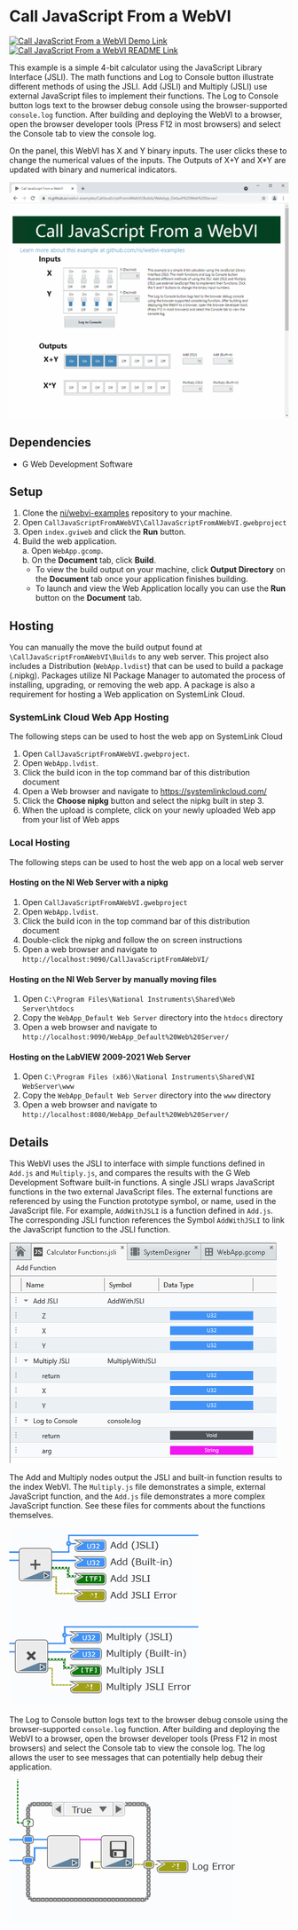 # Call JavaScript From a WebVI

[![Call JavaScript From a WebVI Demo Link](https://img.shields.io/badge/Details-Demo_Link-green.svg)](https://ni.github.io/webvi-examples/ProgrammingWebVIs/CallJavaScriptFromAWebVI/Builds/WebApp_Default%20Web%20Server/)
[![Call JavaScript From a WebVI README Link](https://img.shields.io/badge/Details-README_Link-orange.svg)]()

This example is a simple 4-bit calculator using the JavaScript Library Interface (JSLI). The math functions and Log to Console button illustrate different methods of using the JSLI. Add (JSLI) and Multiply (JSLI) use external JavaScript files to implement their functions. The Log to Console button logs text to the browser debug console using the browser-supported `console.log` function. After building and deploying the WebVI to a browser, open the browser developer tools (Press F12 in most browsers) and select the Console tab to view the console log.

On the panel, this WebVI has X and Y binary inputs. The user clicks these to change the numerical values of the inputs. The Outputs of X+Y and X*Y are updated with binary and numerical indicators.

![Screenshot of Demo](readme_files/Screenshot.gif)

## Dependencies

- G Web Development Software

## Setup

1. Clone the [ni/webvi-examples](https://github.com/ni/webvi-examples) repository to your machine.
2. Open `CallJavaScriptFromAWebVI\CallJavaScriptFromAWebVI.gwebproject`
3. Open `index.gviweb` and click the **Run** button.
4. Build the web application.  
  a. Open `WebApp.gcomp`.  
  b. On the **Document** tab, click **Build**.
    - To view the build output on your machine, click **Output Directory** on the **Document** tab once your application finishes building.
    - To launch and view the Web Application locally you can use the **Run** button on the **Document** tab.

## Hosting

You can manually the move the build output found at `\CallJavaScriptFromAWebVI\Builds` to any web server. This project also includes a Distribution (`WebApp.lvdist`) that can be used to build a package (.nipkg). Packages utilize NI Package Manager to automated the process of installing, upgrading, or removing the web app. A package is also a requirement for hosting a Web application on SystemLink Cloud.

### SystemLink Cloud Web App Hosting

The following steps can be used to host the web app on SystemLink Cloud

1. Open `CallJavaScriptFromAWebVI.gwebproject`.
2. Open `WebApp.lvdist`.
3. Click the build icon in the top command bar of this distribution document
4. Open a Web browser and navigate to https://systemlinkcloud.com/
5. Click the **Choose nipkg** button and select the nipkg built in step 3.
6. When the upload is complete, click on your newly uploaded Web app from your list of Web apps

### Local Hosting

The following steps can be used to host the web app on a local web server

#### Hosting on the NI Web Server with a nipkg

1. Open `CallJavaScriptFromAWebVI.gwebproject`
2. Open `WebApp.lvdist`.
3. Click the build icon in the top command bar of this distribution document
4. Double-click the nipkg and follow the on screen instructions
5. Open a web browser and navigate to `http://localhost:9090/CallJavaScriptFromAWebVI/`

#### Hosting on the NI Web Server by manually moving files

1. Open `C:\Program Files\National Instruments\Shared\Web Server\htdocs`
2. Copy the `WebApp_Default Web Server` directory into the `htdocs` directory
3. Open a web browser and navigate to `http://localhost:9090/WebApp_Default%20Web%20Server/`

#### Hosting on the LabVIEW 2009-2021 Web Server

1. Open `C:\Program Files (x86)\National Instruments\Shared\NI WebServer\www`
2. Copy the `WebApp_Default Web Server` directory into the `www` directory
3. Open a web browser and navigate to `http://localhost:8080/WebApp_Default%20Web%20Server/`

## Details

This WebVI uses the JSLI to interface with simple functions defined in `Add.js` and `Multiply.js`, and compares the results with the G Web Development Software built-in functions.
A single JSLI wraps JavaScript functions in the two external JavaScript files.
The external functions are referenced by using the Function prototype symbol, or name, used in the JavaScript file.
For example, `AddWithJSLI` is a function defined in `Add.js`.
The corresponding JSLI function references the Symbol `AddWithJSLI` to link the JavaScript function to the JSLI function.

![JSLI Node Functions](readme_files/JSLI.png)

The Add and Multiply nodes output the JSLI and built-in function results to the index WebVI.
The `Multiply.js` file demonstrates a simple, external JavaScript function, and the `Add.js` file demonstrates a more complex JavaScript function.
See these files for comments about the functions themselves.

![Add and Multiply Nodes](readme_files/nodes.png)

The Log to Console button logs text to the browser debug console using the browser-supported `console.log` function.
After building and deploying the WebVI to a browser, open the browser developer tools (Press F12 in most browsers) and select the Console tab to view the console log.
The log allows the user to see messages that can potentially help debug their application.

![Log to Console](readme_files/log.png)
